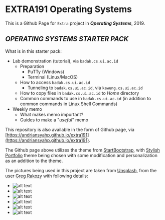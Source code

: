 # EXTRA191 Operating Systems

This is a Github Page for `Extra` project in **_Operating Systems_**, 2019.

## *OPERATING SYSTEMS STARTER PACK*

What is in this starter pack:
- Lab demonstration (tutorial), via `badak.cs.ui.ac.id`
	+ Preparation
		- PuTTy (Windows) 
		- Terminal (Linux/MacOS)
	+ How to access `badak.cs.ui.ac.id`
		- Tunneling to `badak.cs.ui.ac.id`, via `kawung.cs.ui.ac.id`
	+ How to copy files in `badak.cs.ui.ac.id` to *Home* directory
	+ Common commands to use in `badak.cs.ui.ac.id` (in addition to common commands in Linux Shell Commands)
- Weekly memo
	+ What makes memo important?
	+ Guides to make a "*useful*" memo

This repository is also available in the form of Github page, via [https://andriansyahp.github.io/extra191](https://andriansyahp.github.io/extra191).  

The Github page above utilizes the theme from [StartBootstrap](https://startbootstrap.com/guides/how-to-create-a-website-with-github-pages/), with [Stylish Portfolio](https://startbootstrap.com/themes/stylish-portfolio) theme being chosen with some modification and personalization as an addition to the theme.  

The pictures being used in this project are taken from [Unsplash](https://unsplash.com), from the user [Greg Rakozy](https://unsplash.com/@grakozy) with following details:
- ![alt text](https://images.unsplash.com/photo-1491438439834-3966af3a2017?ixlib=rb-1.2.1&ixid=eyJhcHBfaWQiOjEyMDd9&auto=format&fit=crop&w=1500&q=80 "Desert, mountain, mesa and soil")
- ![alt text](https://images.unsplash.com/photo-1486945007940-bebc06d5f289?ixlib=rb-1.2.1&auto=format&fit=crop&w=750&q=80 "Strolling by the wintry woods")
- ![alt text](https://images.unsplash.com/photo-1451444858145-fe37f5bd0c7d?ixlib=rb-1.2.1&ixid=eyJhcHBfaWQiOjEyMDd9&auto=format&fit=crop&w=750&q=80 "Water, ocean, nature and promontory")
- ![alt text](https://images.unsplash.com/photo-1451789615881-b96de0253489?ixlib=rb-1.2.1&ixid=eyJhcHBfaWQiOjEyMDd9&auto=format&fit=crop&w=667&q=80 "Outdoors, mountain, nature and fir")
- ![alt text](https://images.unsplash.com/photo-1462651369841-9be325b94ade?ixlib=rb-1.2.1&auto=format&fit=crop&w=750&q=80 "Night, stars, night sky and universe")
- ![alt text](https://images.unsplash.com/photo-1450849608880-6f787542c88a?ixlib=rb-1.2.1&ixid=eyJhcHBfaWQiOjEyMDd9&auto=format&fit=crop&w=966&q=80 "Night, sky, galaxy and milky way")





